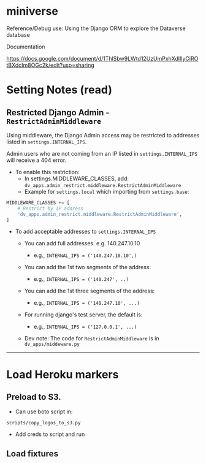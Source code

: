 # miniverse
Reference/Debug use: Using the Django ORM to explore the Dataverse database

Documentation

https://docs.google.com/document/d/1ThlSbw9LWtd12UzUmPxhXdlIlyCiROtBXdcIm8OGc2k/edit?usp=sharing


# Setting Notes (read)

## Restricted Django Admin - ```RestrictAdminMiddleware```

Using middleware, the Django Admin access may be restricted to addresses listed in ```settings.INTERNAL_IPS```.

Admin users who are not coming from an IP listed in ```settings.INTERNAL_IPS``` will receive a 404 error.

- To enable this restriction:
    - In settings.MIDDLEWARE_CLASSES, add: ```dv_apps.admin_restrict.middleware.RestrictAdminMiddleware```
    - Example for ```settings.local``` which importing from ```settings.base```:

```python
MIDDLEWARE_CLASSES += [
    # Restrict by IP address
    'dv_apps.admin_restrict.middleware.RestrictAdminMiddleware',
]
```

- To add acceptable addresses to ```settings.INTERNAL_IPS```
    - You can add full addresses.  e.g. 140.247.10.10
        - e.g., ```INTERNAL_IPS = ('140.247.10.10',)```
    - You can add the 1st two segments of the address:
        - e.g., ```INTERNAL_IPS = ('140.247', ..)```
    - You can add the 1st three segments of the address:
        - e.g., ```INTERNAL_IPS = ('140.247.10', ...)```
    - For running django's test server, the default is:
        - e.g., ```INTERNAL_IPS = ('127.0.0.1', ...)```

  - Dev note: The code for ```RestrictAdminMiddleware``` is in ```dv_apps/middeware.py```
---


# Load Heroku markers

## Preload to S3.  

- Can use boto script in:

```
scripts/copy_logos_to_s3.py
```

- Add creds to script and run

## Load fixtures

```heroku run python manage.py loaddata dv_apps/installations/fixtures/heroku_installations_2016_0811.json
```
